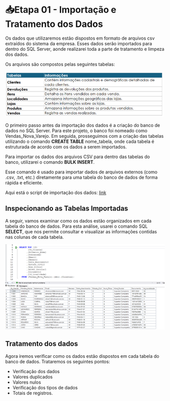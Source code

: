 # 📥Etapa 01 - Importação e Tratamento dos Dados
Os dados que utilizaremos estão dispostos em formato de arquivos csv extraídos do sistema da empresa. Esses dados serão importados para dentro do SQL Server, aonde realizarei toda a parte de tratamento e limpeza dos dados.

Os arquivos são compostos pelas seguintes tabelas:

<div align="center" style="display: inline-block;">
	<img  width="500" src="https://github.com/DuduTrindade/Portifolio/blob/main/Projetos/Projeto%2001%20-%20An%C3%A1lise%20de%20Vendas/Etapa%2001%20Importa%C3%A7%C3%A3o%20e%20Tratamento%20dos%20Dados/img/tb.png">
</div>



O primeiro passo antes da importação dos dados é a criação do banco de dados no SQL Server. Para este projeto, o banco foi nomeado como Vendas_Nova_Varejo. Em seguida, prosseguimos com a criação das tabelas utilizando o comando **CREATE TABLE** nome_tabela, onde cada tabela é estruturada de acordo com os dados a serem importados.

Para importar os dados dos arquivos CSV para dentro das tabelas do banco, utilizarei o comando **BULK INSERT**.

Esse comando é usado para importar dados de arquivos externos (como .csv, .txt, etc.) diretamente para uma tabela do banco de dados de forma rápida e eficiente.


Aqui está o script de importação dos dados: <a href="https://github.com/DuduTrindade/Portifolio/blob/main/Projetos/Projeto%2001%20-%20An%C3%A1lise%20de%20Vendas/Etapa%2001%20Importa%C3%A7%C3%A3o%20e%20Tratamento%20dos%20Dados/Importacao%20dos%20Dados.sql">link</a>


## Inspecionando as Tabelas Importadas

A seguir, vamos examinar como os dados estão organizados em cada tabela do banco de dados. Para esta análise, usarei o comando SQL **SELECT**, que nos permite consultar e visualizar as informações contidas nas colunas de cada tabela.

<div align="center" style="display: inline-block;">
	<img  width="650" src="https://github.com/DuduTrindade/Portifolio/blob/main/Projetos/Projeto%2001%20-%20An%C3%A1lise%20de%20Vendas/Etapa%2001%20Importa%C3%A7%C3%A3o%20e%20Tratamento%20dos%20Dados/img/c1.png">
</div>



## Tratamento dos dados
Agora iremos verificar como os dados estão dispostos em cada tabela do banco de dados. Trataremos os seguintes pontos:

- Verificação dos dados
- Valores duplicados
- Valores nulos
- Verificação dos tipos de dados
- Totais de registros.
